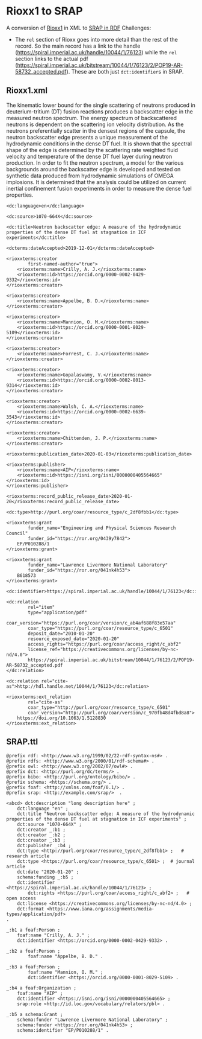 # Rioxx1 to SRAP

A conversion of  [Rioxx1](rioxx1.xml) in XML to [SRAP in RDF](example1.ttl)
Challenges:
* The `rel` section of Rioxx goes into more detail than the rest of the record. So the main record has a link to the handle (https://spiral.imperial.ac.uk/handle/10044/1/76123) while the `rel` section links to the actual pdf (https://spiral.imperial.ac.uk/bitstream/10044/1/76123/2/POP19-AR-58732_accepted.pdf). These are both just `dct:identifier`s in SRAP. 

## Rioxx1.xml

<?xml version='1.0' encoding='UTF-8'?>
<rioxx xsi:schemaLocation="http://www.rioxx.net/schema/v3.0/rioxx/" xmlns:dc="http://purl.org/dc/elements/1.1/" xmlns:dcterms="http://purl.org/dc/terms/" xmlns:rioxxterms="http://docs.rioxx.net/schema/v3.0/rioxxterms/" xmlns:xsi="http://www.w3.org/2001/XMLSchema-instance">
    <dc:description>The kinematic lower bound for the single scattering of neutrons produced in deuterium-tritium (DT) fusion reactions produces a backscatter edge in the measured neutron spectrum. The energy spectrum of backscattered neutrons is dependent on the scattering ion velocity distribution. As the neutrons preferentially scatter in the densest regions of the capsule, the neutron backscatter edge presents a unique measurement of the hydrodynamic conditions in the dense DT fuel. It is shown that the spectral shape of the edge is determined by the scattering rate weighted fluid velocity and temperature of the dense DT fuel layer during neutron production. In order to fit the neutron spectrum, a model for the various backgrounds around the backscatter edge is developed and tested on synthetic data produced from hydrodynamic simulations of OMEGA implosions. It is determined that the analysis could be utilized on current inertial confinement fusion experiments in order to measure the dense fuel properties.</dc:description>
    
    <dc:language>en</dc:language>
    
    <dc:source>1070-664X</dc:source>
    
    <dc:title>Neutron backscatter edge: A measure of the hydrodynamic properties of the dense DT fuel at stagnation in ICF experiments</dc:title>
    
    <dcterms:dateAccepted>2019-12-01</dcterms:dateAccepted>

    <rioxxterms:creator
            first-named-author="true">
        <rioxxterms:name>Crilly, A. J.</rioxxterms:name>
        <rioxxterms:id>https://orcid.org/0000-0002-0429-9332</rioxxterms:id>
    </rioxxterms:creator>

    <rioxxterms:creator>
        <rioxxterms:name>Appelbe, B. D.</rioxxterms:name>
    </rioxxterms:creator>

    <rioxxterms:creator>
        <rioxxterms:name>Mannion, O. M.</rioxxterms:name>
        <rioxxterms:id>https://orcid.org/0000-0001-8029-5109</rioxxterms:id>
    </rioxxterms:creator>

    <rioxxterms:creator>
        <rioxxterms:name>Forrest, C. J.</rioxxterms:name>
    </rioxxterms:creator>

    <rioxxterms:creator>
        <rioxxterms:name>Gopalaswamy, V.</rioxxterms:name>
        <rioxxterms:id>https://orcid.org/0000-0002-8013-9314</rioxxterms:id>
    </rioxxterms:creator>

    <rioxxterms:creator>
        <rioxxterms:name>Walsh, C. A.</rioxxterms:name>
        <rioxxterms:id>https://orcid.org/0000-0002-6639-3543</rioxxterms:id>
    </rioxxterms:creator>

    <rioxxterms:creator>
        <rioxxterms:name>Chittenden, J. P.</rioxxterms:name>
    </rioxxterms:creator>

    <rioxxterms:publication_date>2020-01-03</rioxxterms:publication_date>
   
    <rioxxterms:publisher>
        <rioxxterms:name>AIP</rioxxterms:name>
        <rioxxterms:id>https://isni.org/isni/0000000405564665"</rioxxterms:id>
    </rioxxterms:publisher>
    
    <rioxxterms:record_public_release_date>2020-01-20</rioxxterms:record_public_release_date>
    
    <dc:type>http://purl.org/coar/resource_type/c_2df8fbb1</dc:type>

    <rioxxterms:grant
            funder_name="Engineering and Physical Sciences Research Council"
            funder_id="https://ror.org/0439y7842">
        EP/P010288/1
    </rioxxterms:grant>
    
    <rioxxterms:grant
            funder_name="Lawrence Livermore National Laboratory"
            funder_id="https://ror.org/041nk4h53">
        B618573
    </rioxxterms:grant>

    <dc:identifier>https://spiral.imperial.ac.uk/handle/10044/1/76123</dc:identifier>

    <dc:relation
            rel="item"
            type="application/pdf"
            coar_version="https://purl.org/coar/version/c_ab4af688f83e57aa"
            coar_type="https://purl.org/coar/resource_type/c_6501"
            deposit_date="2010-01-20"
            resource_exposed_date="2020-01-20"
            access_rights="https://purl.org/coar/access_right/c_abf2"
            license_ref="https://creativecommons.org/licenses/by-nc-nd/4.0">
            https://spiral.imperial.ac.uk/bitstream/10044/1/76123/2/POP19-AR-58732_accepted.pdf
    </dc:relation>

    <dc:relation rel="cite-as">http://hdl.handle.net/10044/1/76123</dc:relation>
    
    <rioxxterms:ext_relation
            rel="cite-as"
            coar_type="http://purl.org/coar/resource_type/c_6501"
            coar_version="http://purl.org/coar/version/c_970fb48d4fbd8a8">
        https://doi.org/10.1063/1.5128830
    </rioxxterms:ext_relation>
</rioxx>

## SRAP.ttl

```
@prefix rdf: <http://www.w3.org/1999/02/22-rdf-syntax-ns#> .
@prefix rdfs: <http://www.w3.org/2000/01/rdf-schema#> . 
@prefix owl: <http://www.w3.org/2002/07/owl#> .
@prefix dct: <http://purl.org/dc/terms/> .
@prefix bibo: <http://purl.org/ontology/bibo/> .
@prefix schema: <https://schema.org/> .
@prefix foaf: <http://xmlns.com/foaf/0.1/> .
@prefix srap: <http://example.com/srap/>  .

<abcd> dct:description "long description here" ;
	dct:language "en" ;
	dct:title "Neutron backscatter edge: A measure of the hydrodynamic properties of the dense DT fuel at stagnation in ICF experiments" ;
	dct:source "1070-664X" ;
	dct:creator _:b1 ;
	dct:creator _:b2 ;
	dct:creator _:b3 ;
	dct:publisher _:b4 ;
	dct:type <http://purl.org/coar/resource_type/c_2df8fbb1> ;   # research article
	dct:type <https://purl.org/coar/resource_type/c_6501> ;  # journal article
	dct:date "2020-01-20" ;
	schema:funding _:b5 ;
	dct:identifier <https://spiral.imperial.ac.uk/handle/10044/1/76123> ;
        dct:rights <https://purl.org/coar/access_right/c_abf2> ;   # open access
	dct:license <https://creativecommons.org/licenses/by-nc-nd/4.0> ;
	dct:format <https://www.iana.org/assignments/media-types/application/pdf>
.

_:b1 a foaf:Person ;
	foaf:name "Crilly, A. J." ;
	dct:identifier <https://orcid.org/0000-0002-0429-9332> .

_:b2 a foaf:Person ;
        foaf:name "Appelbe, B. D." .

_:b3 a foaf:Person ;
        foaf:name "Mannion, O. M." ;
        dct:identifier <https://orcid.org/0000-0001-8029-5109> .

_:b4 a foaf:Organization ;
	foaf:name "AIP" ;
	dct:identifier <https://isni.org/isni/0000000405564665> ;
	srap:role <http://id.loc.gov/vocabulary/relators/pbl> .

_:b5 a schema:Grant ;
	schema:funder "Lawrence Livermore National Laboratory" ;
	schema:funder <https://ror.org/041nk4h53> ;
	schema:identifier "EP/P010288/1" .

```


